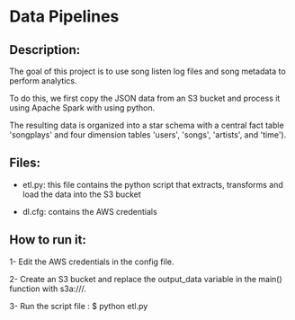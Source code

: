 
# Data Pipelines

## Description:

The goal of this project is to use song listen log files and song metadata to perform analytics. 


To do this, we first copy the JSON data from an S3 bucket and process it using Apache Spark with using python. 

The resulting data is organized into a star schema with a central fact table 'songplays'
 and four dimension tables 'users', 'songs', 'artists', and 'time').
 
## Files:

- etl.py: this file contains the python script that extracts, transforms and load the data into the S3 bucket

- dl.cfg: contains the AWS credentials

## How to run it:

1- Edit the AWS credentials in the config file.

2- Create an S3 bucket and replace the output_data variable in the main() function with s3a://<bucket name>/.


3- Run the script file : $ python etl.py
